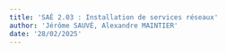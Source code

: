 ```yaml
---
title: 'SAÉ 2.03 : Installation de services réseaux'
author: 'Jérôme SAUVÉ, Alexandre MAINTIER'
date: '28/02/2025'
---
```


